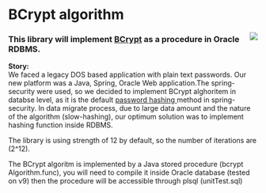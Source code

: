 # BCrypt algorithm
<a href="https://en.wikipedia.org/wiki/Bcrypt">
<img src="https://cybersensor.wordpress.com/wp-content/uploads/2018/08/bcrypt-logo.jpg" align="right"/>
</a>

### This library will implement <a href="https://en.wikipedia.org/wiki/Bcrypt">BCrypt</a> as a procedure in Oracle RDBMS.
<p/>
<b>Story:</b><br>
We faced a legacy DOS based application with plain text passwords.
Our new platform was a Java, Spring, Oracle Web application.The spring-security were used, so we decided to implement BCrypt alghoritem in databse level, as it is the default <a href="https://www.okta.com/blog/2019/03/what-are-salted-passwords-and-password-hashing/"> password hashing </a> method in spring-security.
In data migrate process, due to large data amount and the nature of the algorithm (slow-hashing), our optimum solution was to implement hashing function inside RDBMS.

The library is using strength of 12 by default, so the number of iterations are (2^12).

The BCrypt algoritm is implemented by a Java stored procedure (bcrypt Algorithm.func), you will need to compile it inside Oracle database (tested on v9) then the procedure will be accessible through plsql (unitTest.sql)
